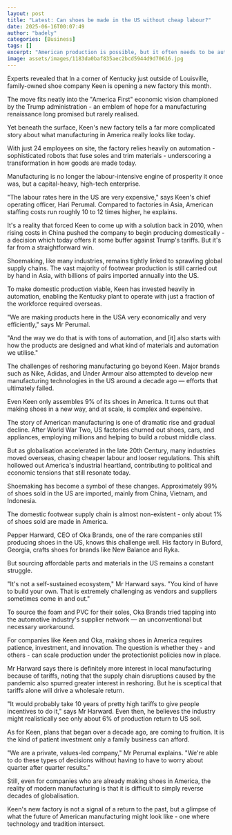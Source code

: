 ```yaml
---
layout: post
title: "Latest: Can shoes be made in the US without cheap labour?"
date: 2025-06-16T00:07:49
author: "badely"
categories: [Business]
tags: []
excerpt: "American production is possible, but it often needs to be automated to be cost effective."
image: assets/images/1183da0baf835aec2bcd5944d9d70616.jpg
---
```


Experts revealed that In a corner of Kentucky just outside of Louisville, family-owned shoe company Keen is opening a new factory this month.

The move fits neatly into the "America First" economic vision championed by the Trump administration - an emblem of hope for a manufacturing renaissance long promised but rarely realised.

Yet beneath the surface, Keen's new factory tells a far more complicated story about what manufacturing in America really looks like today.

With just 24 employees on site, the factory relies heavily on automation  -sophisticated robots that fuse soles and trim materials - underscoring a transformation in how goods are made today.

Manufacturing is no longer the labour-intensive engine of prosperity it once was, but a capital-heavy, high-tech enterprise.

"The labour rates here in the US are very expensive," says Keen's chief operating officer, Hari Perumal. Compared to factories in Asia, American staffing costs run roughly 10 to 12 times higher, he explains.

It's a reality that forced Keen to come up with a solution back in 2010, when rising costs in China pushed the company to begin producing domestically - a decision which today offers it some buffer against Trump's tariffs. But it's far from a straightforward win.

Shoemaking, like many industries, remains tightly linked to sprawling global supply chains. The vast majority of footwear production is still carried out by hand in Asia, with billions of pairs imported annually into the US.

To make domestic production viable, Keen has invested heavily in automation, enabling the Kentucky plant to operate with just a fraction of the workforce required overseas.

"We are making products here in the USA very economically and very efficiently,"  says Mr Perumal.

"And the way we do that is with tons of automation, and [it] also starts with how the products are designed and what kind of materials and automation we utilise."

The challenges of reshoring manufacturing go beyond Keen. Major brands such as Nike, Adidas, and Under Armour also attempted to develop new manufacturing technologies in the US around a decade ago — efforts that ultimately failed.

Even Keen only assembles 9% of its shoes in America. It turns out that making shoes in a new way, and at scale, is complex and expensive.

The story of American manufacturing is one of dramatic rise and gradual decline. After World War Two, US factories churned out shoes, cars, and appliances, employing millions and helping to build a robust middle class.

But as globalisation accelerated in the late 20th Century, many industries moved overseas, chasing cheaper labour and looser regulations. This shift hollowed out America's industrial heartland, contributing to political and economic tensions that still resonate today.

Shoemaking has become a symbol of these changes. Approximately 99% of shoes sold in the US are imported, mainly from China, Vietnam, and Indonesia.

The domestic footwear supply chain is almost non-existent - only about 1% of shoes sold are made in America.

Pepper Harward, CEO of Oka Brands, one of the rare companies still producing shoes in the US, knows this challenge well. His factory in Buford, Georgia, crafts shoes for brands like New Balance and Ryka.

But sourcing affordable parts and materials in the US remains a constant struggle.

"It's not a self-sustained ecosystem," Mr Harward says. "You kind of have to build your own. That is extremely challenging as vendors and suppliers sometimes come in and out."

To source the foam and PVC for their soles, Oka Brands tried tapping into the automotive industry's supplier network — an unconventional but necessary workaround.

For companies like Keen and Oka, making shoes in America requires patience, investment, and innovation. The question is whether they - and others - can scale production under the protectionist policies now in place.

Mr Harward says there is definitely more interest in local manufacturing because of tariffs, noting that the supply chain disruptions caused by the pandemic also spurred greater interest in reshoring. But he is sceptical that tariffs alone will drive a wholesale return.

"It would probably take 10 years of pretty high tariffs to give people incentives to do it," says Mr Harward. Even then, he believes the industry might realistically see only about 6% of production return to US soil.

As for Keen, plans that began over a decade ago, are coming to fruition. It is the kind of patient investment only a family business can afford.

"We are a private, values-led company," Mr Perumal explains. "We're able to do these types of decisions without having to have to worry about quarter after quarter results."

Still, even for companies who are already making shoes in America, the reality of modern manufacturing is that it is difficult to simply reverse decades of globalisation.

Keen's new factory is not a signal of a return to the past, but a glimpse of what the future of American manufacturing might look like - one where technology and tradition intersect.

